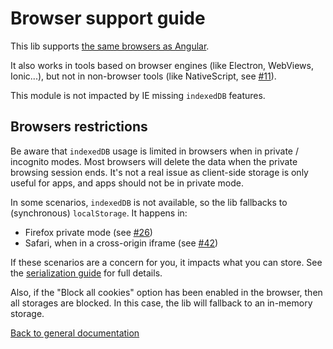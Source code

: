# Browser support guide

This lib supports [the same browsers as Angular](https://angular.io/guide/browser-support).

It also works in tools based on browser engines (like Electron, WebViews, Ionic...),
but not in non-browser tools (like NativeScript, see
[#11](https://github.com/santoshyadavdev/ngx-pwa-offline/issues/11)).

This module is not impacted by IE missing `indexedDB` features.

## Browsers restrictions

Be aware that `indexedDB` usage is limited in browsers when in private / incognito modes.
Most browsers will delete the data when the private browsing session ends. 
It's not a real issue as client-side storage is only useful for apps, and apps should not be in private mode.

In some scenarios, `indexedDB`  is not available, so the lib fallbacks to (synchronous) `localStorage`. It happens in:
- Firefox private mode (see [#26](https://github.com/santoshyadavdev/ngx-pwa-offline/issues/26))
- Safari, when in a cross-origin iframe (see
[#42](https://github.com/santoshyadavdev/ngx-pwa-offline/issues/42))

If these scenarios are a concern for you, it impacts what you can store.
See the [serialization guide](./SERIALIZATION.md) for full details.

Also, if the "Block all cookies" option has been enabled in the browser,
then all storages are blocked. In this case, the lib will fallback to an in-memory storage.

[Back to general documentation](../README.md)
